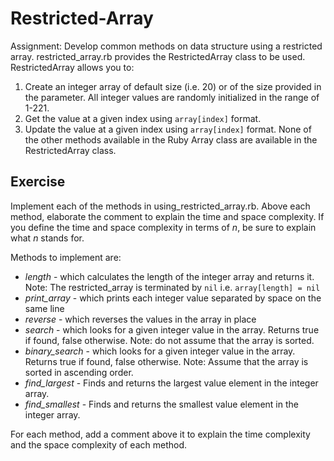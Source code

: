 # Restricted-Array
Assignment: Develop common methods on data structure using a restricted array.
restricted_array.rb provides the RestrictedArray class to be used.
RestrictedArray allows you to:
1. Create an integer array of default size (i.e. 20) or of the size provided in the parameter.
   All integer values are randomly initialized in the range of 1-221.
2. Get the value at a given index using `array[index]` format.
3. Update the value at a given index using `array[index]` format.
None of the other methods available in the Ruby Array class are available in the RestrictedArray class.

## Exercise
Implement each of the methods in using_restricted_array.rb.
Above each method, elaborate the comment to explain the time and space complexity.
If you define the time and space complexity in terms of *n*, be sure to explain
what *n* stands for.

Methods to implement are:
- *length* - which calculates the length of the integer array and returns it.
             Note: The restricted_array is terminated by `nil` i.e. `array[length] = nil`
- *print_array* - which prints each integer value separated by space on the same line
- *reverse* - which reverses the values in the array in place
- *search* - which looks for a given integer value in the array. Returns true if found, false otherwise.
             Note: do not assume that the array is sorted.
- *binary_search* - which looks for a given integer value in the array. Returns true if found, false otherwise.
             Note: Assume that the array is sorted in ascending order.
- *find_largest* - Finds and returns the largest value element in the integer array.
- *find_smallest* - Finds and returns the smallest value element in the integer array.

For each method, add a comment above it to explain the time complexity and the space complexity of each method.
